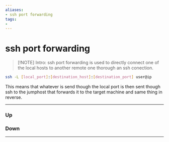 ```yaml
---
aliases:
- ssh port forwarding
tags:
- 
---
```

# ssh port forwarding
> [!NOTE] Intro: 
> ssh port forwarding is used to directly connect one of the local hosts to another remote one thorough an ssh conection. 
```bash
ssh -L [local_port]:[destination_host]:[destination_port] user@ip
```
This means that whatever is send though the local port is then sent though ssh to the jumphost that forwards it to the target machine and same thing in reverse. 

***
### Up
### Down
***
